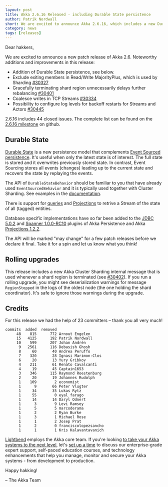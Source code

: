 ```yaml
---
layout: post
title: Akka 2.6.16 Released - including Durable State persistence
author: Patrik Nordwall
short: We are excited to announce Akka 2.6.16, which includes a new Durable State feature.
category: news
tags: [releases]
---
```


Dear hakkers,

We are excited to announce a new patch release of Akka 2.6. Noteworthy additions and improvements in this release:

 * Addition of Durable State persistence, see below.
 * Exclude exiting members in Read/Write MajorityPlus, which is used by Sharding [#30327](https://github.com/akka/akka/issues/30327)
 * Gracefully terminating shard region unnecessarily delays further rebalancing [#30401](https://github.com/akka/akka/issues/30401)
 * Coalesce writes in TCP Streams [#30334](https://github.com/akka/akka/pull/30334)
 * Possibility to configure log levels for backoff restarts for Streams and Actors [#30445](https://github.com/akka/akka/issues/30445)

2.6.16 includes 44 closed issues. The complete list can be found on the [2.6.16 milestone](https://github.com/akka/akka/milestone/177?closed=1) on github.

## Durable State

[Durable State](https://doc.akka.io/docs/akka/2.6/typed/durable-state/persistence.html) is a new persistence model that complements [Event Sourced persistence](https://doc.akka.io/docs/akka/2.6/typed/index-persistence.html). It's useful when only the latest state is of interest. The full state is stored and it overwrites previously stored state. In contrast, Event Sourcing stores all events (changes) leading up to the current state and recovers the state by replaying the events.

The API of `DurableStateBehavior` should be familiar to you that have already used `EventSourcedBehavior` and it is typically used together with Cluster Sharding. See examples in the [documentation](https://doc.akka.io/docs/akka/2.6/typed/durable-state/persistence.html#example-and-core-api).

There is support for [queries](https://doc.akka.io/docs/akka/2.6/durable-state/persistence-query.html) and [Projections](https://doc.akka.io/docs/akka-projection/current/durable-state.html) to retrive a Stream of the state of all (tagged) entities.

Database specific implementations have so far been added to the [JDBC 5.0.2](https://doc.akka.io/docs/akka-persistence-jdbc/current/) and [Spanner 1.0.0-RC10](https://doc.akka.io/docs/akka-persistence-spanner/current/) plugins of Akka Persistence and Akka [Projections 1.2.2](https://doc.akka.io/docs/akka-projection/current/).

The API will be marked "may change" for a few patch releases before we declare it final. Take it for a spin and let us know what you think!

## Rolling upgrades

This release includes a new Akka Cluster Sharding internal message that is used whenever a shard region is terminated (see [#30402](https://github.com/akka/akka/pull/30402)). If you run a rolling upgrade, you might see deserialization warnings for message `RegionStopped` in the logs of the oldest node (the one holding the shard coordinator). It's safe to ignore those warnings during the upgrade.

## Credits

For this release we had the help of 23 committers – thank you all very much!

```
commits  added  removed
     48    815      772 Arnout Engelen
     15   4125      192 Patrik Nordwall
     10    599      207 Johan Andrén
      9   2561      116 Debasish Ghosh
      8     60       40 Andrea Peruffo
      7    320       28 Ignasi Marimon-Clos
      6     20       13 Yury Gribkov
      4    211       61 Renato Cavalcanti
      4     19       45 Captain1653
      3    346      115 Raymond Roestenburg
      2     20       19 Johannes Rudolph
      1    109        2 economist
      1      9       66 Peter Vlugter
      1     34       35 Lukas Rytz
      1     55        0 eyal farago
      1     14       14 Daryl Odnert
      1      3        9 Levi Ramsey
      1      5        5 marcoderama
      1      2        2 Ryan Burke
      1      3        1 Michael Rose
      1      1        2 Josep Prat
      1      2        0 franciscolopezsancho
      1      1        1 Kris Kalavantavanich
```

[Lightbend](https://www.lightbend.com/) employs the Akka core team. If you're looking [to take your Akka systems to the next level](https://www.lightbend.com/lightbend-subscription), let's [set up a time](https://lightbend.com/contact) to discuss our enterprise-grade expert support, self-paced education courses, and technology enhancements that help you manage, monitor and secure your Akka systems - from development to production.

Happy hakking!

– The Akka Team
